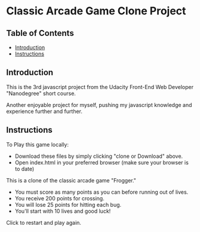 # Classic Arcade Game Clone Project

## Table of Contents

- [Introduction](#introduction)
- [Instructions](#instructions)

## Introduction

This is the 3rd javascript project from the Udacity Front-End Web Developer "Nanodegree" short course.

Another enjoyable project for myself, pushing my javascript knowledge and experience further and further.

## Instructions

To Play this game locally:

* Download these files by simply clicking "clone or Download" above.
* Open index.html in your preferred browser (make sure your browser is to date)

This is a clone of the classic arcade game "Frogger."

* You must score as many points as you can before running out of lives.
* You receive 200 points for crossing.
* You will lose 25 points for hitting each bug.
* You'll start with 10 lives and good luck!

Click to restart and play again.

